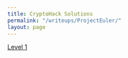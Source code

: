 ```yaml
---
title: CryptoHack Solutions
permalink: "/writeups/ProjectEuler/"
layout: page
---
```


[Level 1](/writeups/ProjectEuler/ProjectEuler1)